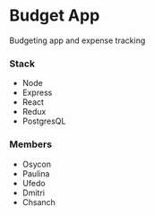 # Budget App

Budgeting app and expense tracking

### Stack

- Node
- Express
- React
- Redux
- PostgresQL

### Members

- Osycon
- Paulina
- Ufedo
- Dmitri
- Chsanch
